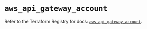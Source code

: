 # `aws_api_gateway_account`

Refer to the Terraform Registry for docs: [`aws_api_gateway_account`](https://registry.terraform.io/providers/hashicorp/aws/5.61.0/docs/resources/api_gateway_account).
